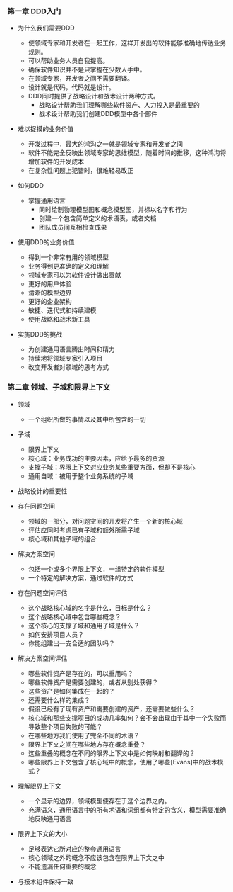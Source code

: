 ### 第一章 DDD入门
* 为什么我们需要DDD
  * 使领域专家和开发者在一起工作，这样开发出的软件能够准确地传达业务规则。
  * 可以帮助业务人员自我提高。
  * 确保软件知识并不是只掌握在少数人手中。
  * 在领域专家，开发者之间不需要翻译。
  * 设计就是代码，代码就是设计。
  * DDD同时提供了战略设计和战术设计两种方式。
    * 战略设计帮助我们理解哪些软件资产、人力投入是最重要的
    * 战术设计帮助我们创建DDD模型中各个部件
* 难以捉摸的业务价值
  * 开发过程中，最大的鸿沟之一就是领域专家和开发者之间
  * 软件不能完全反映出领域专家的思维模型，随着时间的推移，这种鸿沟将增加软件的开发成本
  * 在复杂性问题上犯错时，很难轻易改正

* 如何DDD
  * 掌握通用语言
    * 同时绘制物理模型图和概念模型图，并标以名字和行为
    * 创建一个包含简单定义的术语表，或者文档
    * 团队成员间互相检查成果
* 使用DDD的业务价值
  * 得到一个非常有用的领域模型
  * 业务得到更准确的定义和理解
  * 领域专家可以为软件设计做出贡献
  * 更好的用户体验
  * 清晰的模型边界
  * 更好的企业架构
  * 敏捷、迭代式和持续建模
  * 使用战略和战术新工具

* 实施DDD的挑战
  * 为创建通用语言腾出时间和精力
  * 持续地将领域专家引入项目
  * 改变开发者对领域的思考方式

### 第二章 领域、子域和限界上下文
* 领域
  * 一个组织所做的事情以及其中所包含的一切
* 子域
  * 限界上下文
  * 核心域：业务成功的主要因素，应给予最多的资源
  * 支撑子域：界限上下文对应业务某些重要方面，但却不是核心
  * 通用自域：被用于整个业务系统的子域
* 战略设计的重要性
* 存在问题空间
  * 领域的一部分，对问题空间的开发将产生一个新的核心域
  * 评估应同时考虑已有子域和额外所需子域
  * 核心域和其他子域的组合
* 解决方案空间
  * 包括一个或多个界限上下文，一组特定的软件模型
  * 一个特定的解决方案，通过软件的方式
* 存在问题空间评估
  * 这个战略核心域的名字是什么，目标是什么？
  * 这个战略核心域中包含哪些概念？
  * 这个核心的支撑子域和通用子域是什么？
  * 如何安排项目人员？
  * 你能组建出一支合适的团队吗？
* 解决方案空间评估
  * 哪些软件资产是存在的，可以重用吗？
  * 哪些软件资产是需要创建的，或者从别处获得？
  * 这些资产是如何集成在一起的？
  * 还需要什么样的集成？
  * 假设已经有了现有资产和需要创建的资产，还需要做些什么？
  * 核心域和那些支撑项目的成功几率如何？会不会出现由于其中一个失败而导致整个项目失败的可能？
  * 在哪些地方我们使用了完全不同的术语？
  * 限界上下文之间在哪些地方存在概念重叠？
  * 这些重叠的概念在不同的限界上下文中是如何映射和翻译的？
  * 哪些限界上下文包含了核心域中的概念，使用了哪些[Evans]中的战术模式？

* 理解限界上下文
  * 一个显示的边界，领域模型便存在于这个边界之内。
  * 充满语义，通用语言中的所有术语和词组都有特定的含义，模型需要准确地反映通用语言
* 限界上下文的大小
  * 足够表达它所对应的整套通用语言
  * 核心领域之外的概念不应该包含在限界上下文之中
  * 不能遗漏任何重要的概念
* 与技术组件保持一致